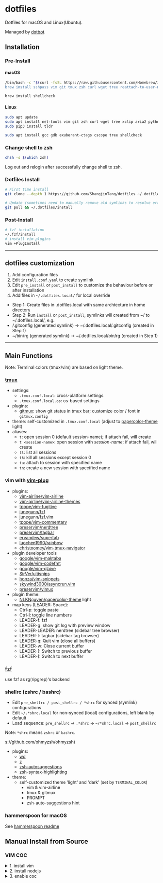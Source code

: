 # dotfiles

Dotfiles for macOS and Linux(Ubuntu).

Managed by [dotbot](https://github.com/anishathalye/dotbot).

## Installation

### Pre-Install

#### macOS

```bash
/bin/bash -c "$(curl -fsSL https://raw.githubusercontent.com/Homebrew/install/HEAD/install.sh)
brew install sshpass vim git tmux zsh curl wget tree reattach-to-user-namespace tldr
```

```bash
brew install shellcheck
```

#### Linux

```bash
sudo apt update
sudo apt install net-tools vim git zsh curl wget tree xclip aria2 python3-pip
sudo pip3 install tldr
```

```bash
sudo apt install gcc gdb exuberant-ctags cscope tree shellcheck
```

### Change shell to zsh

```bash
chsh -s $(which zsh)
```

Log out and relogin after successfully change shell to zsh.

### Dotfiles Install

```bash
# First time install
git clone --depth 1 https://github.com/ShangjinTang/dotfiles ~/.dotfiles && ~/.dotfiles/install

# Update (sometimes need to manually remove old symlinks to resolve errors)
git pull && ~/.dotfiles/install
```

### Post-Install

```bash
# fzf installation
~/.fzf/install
# install vim plugins
vim +PlugInstall
```

---

## dotfiles customization

1. Add configuration files
2. Edit `install.conf.yaml` to create symlink
3. Edit `pre_install` or `post_install` to customize the behaviour before or after installation
4. Add files in `~/.dotfiles.local/` for local override
  - Step 1: Create files in .dotfiles.local with same archtecture in home directory
  - Step 2: Run `install` or `post_install`, symlinks will created from ~/ to ~/.dotfiles.local/, e.g.
  - /.gitconfig (generated symlink) -> ~/.dotfiles.local/.gitconfig (created in Step 1)
  - ~/bin/rg (generated symlink) -> ~/.dotfiles.local/bin/rg (created in Step 1)

---

## Main Functions

Note: Terminal colors (tmux/vim) are based on light theme.

### [tmux](https://github.com/gpakosz/.tmux.git)

- settings:
  - `.tmux.conf.local`: cross-platform settings
  - `.tmux.conf.local.os`: os-based settings
- plugins:
  - [gitmux](https://github.com/arl/gitmux): show git status in tmux bar; customize color / font in `gitmux.config`
- theme: self-customized in `.tmux.conf.local` (adjust to [papercolor-theme](https://github.com/NLKNguyen/papercolor-theme) light)
- aliases:
  - `t`: open session 0 (default session-name); if attach fail, will create
  - `t <session-name>`: open session with *session-name*; if attach fail, will create
  - `tl`: list all sessions
  - `tk`: kill all sessions except session 0
  - `ta`: attach to session with specified name
  - `tn`: create a new session with specified name

### vim with [vim-plug](https://github.com/junegunn/vim-plug)

- plugins:
  - [vim-airline/vim-airline](https://github.com/vim-airline/vim-airline)
  - [vim-airline/vim-airline-themes](https://github.com/vim-airline/vim-airline-themes)
  - [tpope/vim-fugitive](https://github.com/tpope/vim-fugitive)
  - [junegunn/fzf](https://github.com/junegunn/fzf)
  - [junegunn/fzf.vim](https://github.com/junegunn/fzf.vim)
  - [tpope/vim-commentary](https://github.com/tpope/vim-commentary)
  - [preservim/nerdtree](https://github.com/preservim/nerdtree)
  - [preservim/tagbar](https://github.com/preservim/tagbar)
  - [ervandew/supertab](https://github.com/ervandew/supertab)
  - [luochen1990/rainbow](https://github.com/luochen1990/rainbow)
  - [christoomey/vim-tmux-navigator](https://github.com/christoomey/vim-tmux-navigator)
- plugin developer tools
  - [google/vim-maktaba](https://github.com/google/vim-maktaba)
  - [google/vim-codefmt](https://github.com/google/vim-codefmt)
  - [google/vim-glaive](https://github.com/google/vim-glaive)
  - [SirVer/ultisnips](https://github.com/SirVer/ultisnips)
  - [honza/vim-snippets](https://github.com/honza/vim-snippets)
  - [skywind3000/asyncrun.vim](https://github.com/skywind3000/asyncrun.vim)
  - [preservim/vimux](https://github.com/preservim/vimux)
- plugin theme:
  - [NLKNguyen/papercolor-theme](https://github.com/NLKNguyen/papercolor-theme) light
- map keys (LEADER: Space):
  - Ctrl-p: toggle paste
  - Ctrl-l: toggle line numbers
  - LEADER-f: fzf
  - LEADER-g: show git log with preview window
  - LEADER-LEADER: nerdtree (sidebar tree browser)
  - LEADER-t: tagbar (sidebar tag browser)
  - LEADER-q: Quit vim (close all buffers)
  - LEADER-w: Close current buffer
  - LEADER-[: Switch to previous buffer
  - LEADER-]: Switch to next buffer

### [fzf](https://github.com/junegunn/fzf)

use fzf as rg(ripgrep)'s backend

### shellrc (zshrc / bashrc)

- Edit `pre_shellrc / post_shellrc / *shrc` for synced (symlink) configurations
- Edit `~/.*shrc.local` for non-synced (local) configurations, left blank by default
- Load sequence: `pre_shellrc` -> `.*shrc` -> `~/*shrc.local` ->  `post_shellrc`

Note: `*shrc` means `zshrc` or `bashrc`.

s://github.com/ohmyzsh/ohmyzsh)

- plugins:
  - [wd](https://github.com/mfaerevaag/wd)
  - [z](https://github.com/rupa/z)
  - [zsh-autosuggestions](https://github.com/zsh-users/zsh-autosuggestions)
  - [zsh-syntax-highlighting](https://github.com/zsh-users/zsh-syntax-highlighting)
- theme:
  - self-customized theme 'light' and 'dark' (set by `TERMINAL_COLOR`)
    - vim & vim-airline
    - tmux & gitmux
    - PROMPT
    - zsh-auto-suggestions hint

### hammerspoon for macOS

See [hammerspoon readme](https://github.com/ShangjinTang/dotfiles/blob/master/macos/hammerspoon/README.md)

## Manual Install from Source

### VIM COC


<details>

  <summary>1. install vim</summary>

  vim install

  ```bash
  sudo apt remove vim
  sudo apt install libncurses5-dev libgtk2.0-dev libatk1.0-dev libcairo2-dev libx11-dev libxpm-dev libxt-dev
  wget https://ftp.nluug.nl/pub/vim/unix/vim-9.0.tar.bz2
  tar xvf vim-9.0.tar.bz2 && cd vim90
  ./configure --enable-python3interp
  make -j16
  sudo make install
  cd .. && rm vim-9.0.tar.bz2 && rm -rf vim90
  ```


</details>

<details>

  <summary>2. install nodejs</summary>

  ```bash
  sudo apt remove node
  aria2c https://nodejs.org/dist/v16.17.0/node-v16.17.0-linux-x64.tar.xz
  sudo tar xvf node-v16.17.0-linux-x64.tar.xz -C /opt/
  sudo mv /opt/node-v16.17.0-linux-x64 /opt/node
  ```

  add `/opt/node/bin` to $PATH.

</details>

<details>

  <summary>3. enable coc</summary>

  ```bash
  vim ~/*rc.local

  export VIM_COC_ENABLE=1
  ```

</details>
